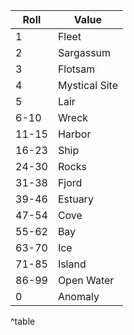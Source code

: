 | Roll | Value         |
| ----- | ------------- |
| 1     | Fleet              |
| 2     | Sargassum     |
| 3     | Flotsam       |
| 4     | Mystical Site |
| 5     | Lair          |
| 6-10  | Wreck         |
| 11-15 | Harbor        |
| 16-23 | Ship          |
| 24-30 | Rocks         |
| 31-38 | Fjord         |
| 39-46 | Estuary       |
| 47-54 | Cove          |
| 55-62 | Bay           |
| 63-70 | Ice           |
| 71-85 | Island        |
| 86-99 | Open Water    |
| 0     | Anomaly       |
^table

